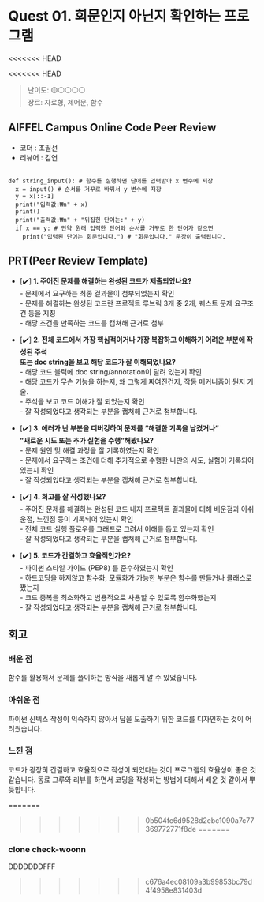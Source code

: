 # Quest 01. 회문인지 아닌지 확인하는 프로그램
<<<<<<< HEAD

<<<<<<< HEAD
>난이도: 🟡⚪⚪⚪⚪  
>장르: 자료형, 제어문, 함수  

## AIFFEL Campus Online Code Peer Review

- 코더 : 조필선
- 리뷰어 : 김연


```

def string_input(): # 함수를 실행하면 단어를 입력받아 x 변수에 저장
  x = input() # 순서를 거꾸로 바꿔서 y 변수에 저장
  y = x[::-1]
  print("입력값:₩n" + x)
  print()
  print("출력값:₩n" + "뒤집힌 단어는:" + y)
  if x == y: # 만약 원래 입력한 단어와 순서를 거꾸로 한 단어가 같으면
    print("입력된 단어는 회문입니다.") # "회문입니다." 문장이 출력됩니다.

````


## PRT(Peer Review Template)

- [✔️]  **1. 주어진 문제를 해결하는 완성된 코드가 제출되었나요?**  
          - 문제에서 요구하는 최종 결과물이 첨부되었는지 확인  
          - 문제를 해결하는 완성된 코드란 프로젝트 루브릭 3개 중 2개, 퀘스트 문제 요구조건 등을 지칭  
              - 해당 조건을 만족하는 코드를 캡쳐해 근거로 첨부  
    
- [✔️]  **2. 전체 코드에서 가장 핵심적이거나 가장 복잡하고 이해하기 어려운 부분에 작성된 주석  
            또는 doc string을 보고 해당 코드가 잘 이해되었나요?**  
          - 해당 코드 블럭에 doc string/annotation이 달려 있는지 확인  
          - 해당 코드가 무슨 기능을 하는지, 왜 그렇게 짜여진건지, 작동 메커니즘이 뭔지 기술.  
          - 주석을 보고 코드 이해가 잘 되었는지 확인  
              - 잘 작성되었다고 생각되는 부분을 캡쳐해 근거로 첨부합니다.  
        
- [✔️]  **3. 에러가 난 부분을 디버깅하여 문제를 “해결한 기록을 남겼거나”  
            ”새로운 시도 또는 추가 실험을 수행”해봤나요?**  
          - 문제 원인 및 해결 과정을 잘 기록하였는지 확인  
          - 문제에서 요구하는 조건에 더해 추가적으로 수행한 나만의 시도, 실험이 기록되어 있는지 확인  
              - 잘 작성되었다고 생각되는 부분을 캡쳐해 근거로 첨부합니다.  
        
- [✔️]  **4. 회고를 잘 작성했나요?**  
          - 주어진 문제를 해결하는 완성된 코드 내지 프로젝트 결과물에 대해 배운점과 아쉬운점, 느낀점 등이 기록되어 있는지 확인  
          - 전체 코드 실행 플로우를 그래프로 그려서 이해를 돕고 있는지 확인  
              - 잘 작성되었다고 생각되는 부분을 캡쳐해 근거로 첨부합니다.  
        
- [✔️]  **5. 코드가 간결하고 효율적인가요?**  
          - 파이썬 스타일 가이드 (PEP8) 를 준수하였는지 확인  
          - 하드코딩을 하지않고 함수화, 모듈화가 가능한 부분은 함수를 만들거나 클래스로 짰는지  
          - 코드 중복을 최소화하고 범용적으로 사용할 수 있도록 함수화했는지  
              - 잘 작성되었다고 생각되는 부분을 캡쳐해 근거로 첨부합니다.  

## 회고

### 배운 점

함수를 활용해서 문제를 풀이하는 방식을 새롭게 알 수 있었습니다.

### 아쉬운 점

파이썬 신텍스 작성이 익숙하지 않아서 답을 도출하기 위한 코드를 디자인하는 것이 어려웠습니다.

### 느낀 점

코드가 굉장히 간결하고 효율적으로 작성이 되었다는 것이 프로그램의 효율성이 좋은 것 같습니다.
동료 그루와 리뷰를 하면서 코딩을 작성하는 방법에 대해서 배운 것 같아서 뿌듯합니다.

=======
>>>>>>> 0b504fc6d9528d2ebc1090a7c77369772771f8de
=======
### clone check-woonn
DDDDDDDFFF
>>>>>>> c676a4ec08109a3b99853bc79d4f4958e831403d
